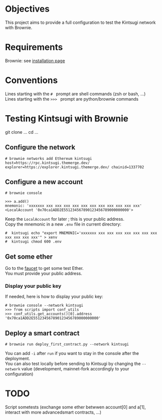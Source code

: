
# Objectives
This project aims to provide a full configuration to test the Kintsugi network with Brownie.

# Requirements
Brownie: see [installation page](https://eth-brownie.readthedocs.io/en/stable/install.html)

# Conventions
Lines starting with the `# ` prompt are shell commands (zsh or bash, ...)  
Lines starting with the `>>> ` prompt are python/brownie commands

# Testing Kintsugi with Brownie
git clone ...
cd ...

## Configure the network
```
# brownie networks add Ethereum kintsugi  host=https://rpc.kintsugi.themerge.dev/ explorer=https://explorer.kintsugi.themerge.dev/ chainid=1337702
```

## Configure a new account
```
# brownie console

>>> a.add()
mnemonic: 'xxxxxxx xxx xxx xxx xxx xxx xxx xxx xxx xxx xxx xxx'
<LocalAccount '0x70ca1ADD2E551234567890123456789000000000'>
```
Keep the `LocalAccount` for later ; this is your public address.  
Copy the mnemonic in a new `.env` file in current directory:
```
#  kintsugi echo "export MNEMONIC='xxxxxxx xxx xxx xxx xxx xxx xxx xxx xxx xxx xxx xxx'" > xenv
#  kintsugi chmod 600 .env
```

## Get some ether
Go to the [faucet](https://faucet.kintsugi.themerge.dev/) to get some test Ether.  
You must provide your public address.
### Display your public key
If needed, here is how to display your public key:

```
# brownie console --network kintsugi
>>> from scripts import conf_utils
>>> conf_utils.get_accounts()[0].address
'0x70ca1ADD2E551234567890123456789000000000'
```

## Deploy a smart contract
```
# brownie run deploy_first_contract.py --network kintsugi
```
You can add `-i` after `run` if you want to stay in the console after the deployment.  
You can also test locally before sending to Kintsugi by changing the `--network` value (development, mainnet-fork accordingly to your configuration)

# TODO
Script sometests (exchange some ether betwwen account[0] and a[1], interact with more advancedsmart contracts, ...)
